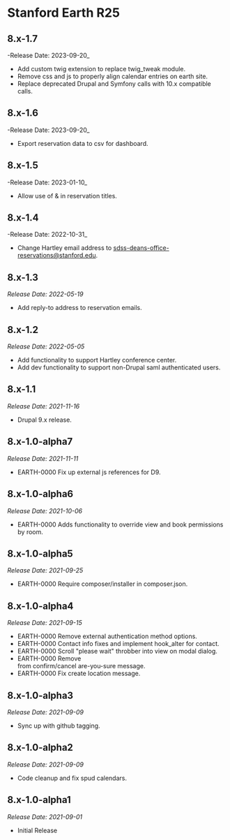 # Stanford Earth R25

8.x-1.7
-------------------------------------------------------------------------
-Release Date: 2023-09-20_

- Add custom twig extension to replace twig_tweak module.
- Remove css and js to properly align calendar entries on earth site.
- Replace deprecated Drupal and Symfony calls with 10.x compatible calls.

8.x-1.6
-------------------------------------------------------------------------
-Release Date: 2023-09-20_

- Export reservation data to csv for dashboard.

8.x-1.5
-------------------------------------------------------------------------
-Release Date: 2023-01-10_

- Allow use of & in reservation titles.

8.x-1.4
-------------------------------------------------------------------------
-Release Date: 2022-10-31_

- Change Hartley email address to sdss-deans-office-reservations@stanford.edu.

8.x-1.3
-------------------------------------------------------------------------
_Release Date: 2022-05-19_

- Add reply-to address to reservation emails.

8.x-1.2
-------------------------------------------------------------------------
_Release Date: 2022-05-05_

- Add functionality to support Hartley conference center.
- Add dev functionality to support non-Drupal saml authenticated users.

8.x-1.1
-------------------------------------------------------------------------
_Release Date: 2021-11-16_

- Drupal 9.x release.

8.x-1.0-alpha7
-------------------------------------------------------------------------
_Release Date: 2021-11-11_

- EARTH-0000 Fix up external js references for D9.

8.x-1.0-alpha6
-------------------------------------------------------------------------
_Release Date: 2021-10-06_

- EARTH-0000 Adds functionality to override view and book permissions by room.

8.x-1.0-alpha5
-------------------------------------------------------------------------
_Release Date: 2021-09-25_

- EARTH-0000 Require composer/installer in composer.json.

8.x-1.0-alpha4
-------------------------------------------------------------------------
_Release Date: 2021-09-15_

- EARTH-0000 Remove external authentication method options.
- EARTH-0000 Contact info fixes and implement hook_alter for contact.
- EARTH-0000 Scroll "please wait" throbber into view on modal dialog.
- EARTH-0000 Remove <br /> from confirm/cancel are-you-sure message.
- EARTH-0000 Fix create location message.

8.x-1.0-alpha3
--------------------------------------------------------------------------------
_Release Date: 2021-09-09_

- Sync up with github tagging.

8.x-1.0-alpha2
--------------------------------------------------------------------------------
_Release Date: 2021-09-09_

- Code cleanup and fix spud calendars.

8.x-1.0-alpha1
--------------------------------------------------------------------------------
_Release Date: 2021-09-01_

- Initial Release
